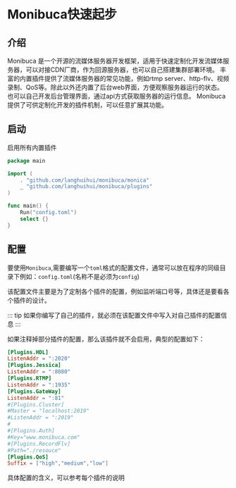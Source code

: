 # Monibuca快速起步
## 介绍
Monibuca 是一个开源的流媒体服务器开发框架，适用于快速定制化开发流媒体服务器，可以对接CDN厂商，作为回源服务器，也可以自己搭建集群部署环境。
丰富的内置插件提供了流媒体服务器的常见功能，例如rtmp server、http-flv、视频录制、QoS等。除此以外还内置了后台web界面，方便观察服务器运行的状态。
也可以自己开发后台管理界面，通过api方式获取服务器的运行信息。
Monibuca 提供了可供定制化开发的插件机制，可以任意扩展其功能。

## 启动
启用所有内置插件
```go
package main

import (
	. "github.com/langhuihui/monibuca/monica"
	_ "github.com/langhuihui/monibuca/plugins"
)

func main() {
	Run("config.toml")
	select {}
}
```

## 配置

要使用`Monibuca`,需要编写一个`toml`格式的配置文件，通常可以放在程序的同级目录下例如：`config.toml`(名称不是必须为`config`)

该配置文件主要是为了定制各个插件的配置，例如监听端口号等，具体还是要看各个插件的设计。

::: tip
如果你编写了自己的插件，就必须在该配置文件中写入对自己插件的配置信息
:::

如果注释掉部分插件的配置，那么该插件就不会启用，典型的配置如下：
```toml
[Plugins.HDL]
ListenAddr = ":2020"
[Plugins.Jessica]
ListenAddr = ":8080"
[Plugins.RTMP]
ListenAddr = ":1935"
[Plugins.GateWay]
ListenAddr = ":81"
#[Plugins.Cluster]
#Master = "localhost:2019"
#ListenAddr = ":2019"
#
#[Plugins.Auth]
#Key="www.monibuca.com"
#[Plugins.RecordFlv]
#Path="./resouce"
[Plugins.QoS]
Suffix = ["high","medium","low"]
```
具体配置的含义，可以参考每个插件的说明